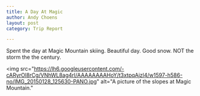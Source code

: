```yaml
---
title: A Day At Magic
author: Andy Choens
layout: post
category: Trip Report

---
```


Spent the day at Magic Mountain skiing. Beautiful day. Good snow. NOT
the storm the the century.

<img
 src="https://lh6.googleusercontent.com/-cARyrOl8rCg/VNhWL8ag4rI/AAAAAAAAHoY/t3xtpqAjzl4/w1597-h586-no/IMG_20150128_125630-PANO.jpg"
 alt="A picture of the slopes at Magic Mountain."
>
